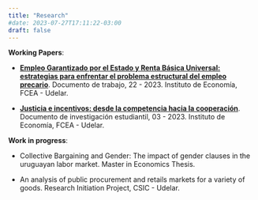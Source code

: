 ```yaml
---
title: "Research"
#date: 2023-07-27T17:11:22-03:00
draft: false
---
```


**Working Papers**:

- [**Empleo Garantizado por el Estado y Renta Básica Universal: estrategias para enfrentar el problema estructural del empleo precario**](https://iecon.fcea.udelar.edu.uy/es/publicaciones/produccion-del-iecon/documentos-de-trabajo/item/empleo-garantizado-por-el-estado-y-renta-b-asica-universal-estrategias-para-enfrentar-el-problema-estructural-del-empleo-precario.html). Documento de trabajo, 22 - 2023. Instituto de Economía, FCEA - Udelar.

- [**Justicia e incentivos: desde la competencia hacia la cooperación**](https://iecon.fcea.udelar.edu.uy/es/publicaciones/produccion-del-iecon/documentos-de-investigacion-estudiantil/item/justicia-e-incentivos-desde-la-competencia-hacia-la-cooperacion.html). Documento de investigación estudiantil, 03 - 2023. Instituto de Economía, FCEA - Udelar.



**Work in progress**:

- Collective Bargaining and Gender: The impact of gender clauses in the uruguayan labor market. Master in Economics Thesis.

- An analysis of public procurement and retails markets for a variety of goods. Research Initiation Project, CSIC - Udelar.




